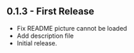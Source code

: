 ## 0.1.3 - First Release
* Fix README picture cannot be loaded
* Add description file
* Initial release.
